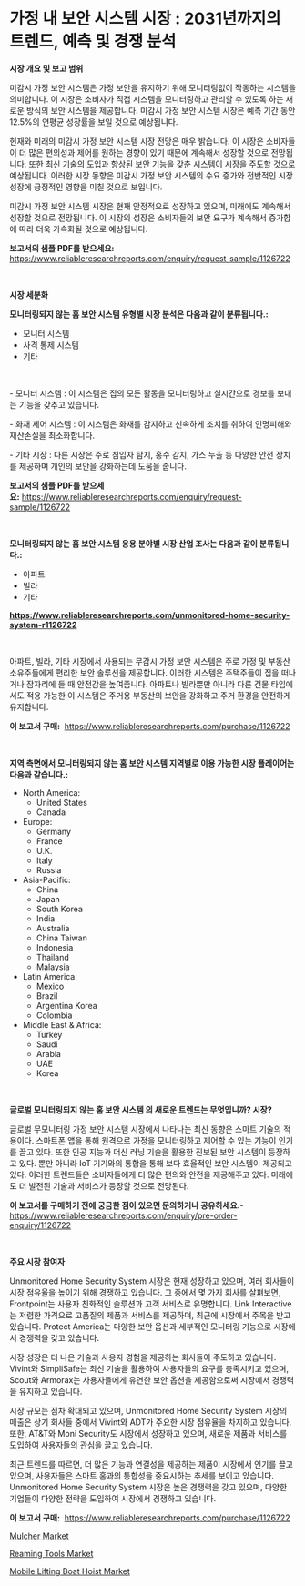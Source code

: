 <p><h1>가정 내 보안 시스템 시장 : 2031년까지의 트렌드, 예측 및 경쟁 분석</h1></p><p><strong>시장 개요 및 보고 범위</strong></p>
<p><p>미감시 가정 보안 시스템은 가정 보안을 유지하기 위해 모니터링없이 작동하는 시스템을 의미합니다. 이 시장은 소비자가 직접 시스템을 모니터링하고 관리할 수 있도록 하는 새로운 방식의 보안 시스템을 제공합니다. 미감시 가정 보안 시스템 시장은 예측 기간 동안 12.5%의 연평균 성장률을 보일 것으로 예상됩니다.</p><p>현재와 미래의 미감시 가정 보안 시스템 시장 전망은 매우 밝습니다. 이 시장은 소비자들이 더 많은 편의성과 제어를 원하는 경향이 있기 때문에 계속해서 성장할 것으로 전망됩니다. 또한 최신 기술의 도입과 향상된 보안 기능을 갖춘 시스템이 시장을 주도할 것으로 예상됩니다. 이러한 시장 동향은 미감시 가정 보안 시스템의 수요 증가와 전반적인 시장 성장에 긍정적인 영향을 미칠 것으로 보입니다.</p><p>미감시 가정 보안 시스템 시장은 현재 안정적으로 성장하고 있으며, 미래에도 계속해서 성장할 것으로 전망됩니다. 이 시장의 성장은 소비자들의 보안 요구가 계속해서 증가함에 따라 더욱 가속화될 것으로 예상됩니다.</p></p>
<p><strong>보고서의 샘플 PDF를 받으세요:</strong> <a href="https://www.reliableresearchreports.com/enquiry/request-sample/1126722">https://www.reliableresearchreports.com/enquiry/request-sample/1126722</a></p>
<p>&nbsp;</p>
<p><strong>시장 세분화</strong></p>
<p><strong>모니터링되지 않는 홈 보안 시스템 유형별 시장 분석은 다음과 같이 분류됩니다.:</strong></p>
<p><ul><li>모니터 시스템</li><li>사격 통제 시스템</li><li>기타</li></ul></p>
<p>&nbsp;</p>
<p><p>- 모니터 시스템 : 이 시스템은 집의 모든 활동을 모니터링하고 실시간으로 경보를 보내는 기능을 갖추고 있습니다.</p><p>- 화재 제어 시스템 : 이 시스템은 화재를 감지하고 신속하게 조치를 취하여 인명피해와 재산손실을 최소화합니다.</p><p>- 기타 시장 : 다른 시장은 주로 침입자 탐지, 홍수 감지, 가스 누출 등 다양한 안전 장치를 제공하며 개인의 보안을 강화하는데 도움을 줍니다.</p></p>
<p><strong>보고서의 샘플 PDF를 받으세요:</strong>&nbsp;<a href="https://www.reliableresearchreports.com/enquiry/request-sample/1126722">https://www.reliableresearchreports.com/enquiry/request-sample/1126722</a></p>
<p>&nbsp;</p>
<p><strong> 모니터링되지 않는 홈 보안 시스템 응용 분야별 시장 산업 조사는 다음과 같이 분류됩니다.:</strong></p>
<p><ul><li>아파트</li><li>빌라</li><li>기타</li></ul></p>
<p><strong><a href="https://www.reliableresearchreports.com/unmonitored-home-security-system-r1126722">https://www.reliableresearchreports.com/unmonitored-home-security-system-r1126722</a></strong></p>
<p>&nbsp;</p>
<p><p>아파트, 빌라, 기타 시장에서 사용되는 무감시 가정 보안 시스템은 주로 가정 및 부동산 소유주들에게 편리한 보안 솔루션을 제공합니다. 이러한 시스템은 주택주들이 집을 떠나거나 잠자리에 들 때 안전감을 높여줍니다. 아파트나 빌라뿐만 아니라 다른 건물 타입에서도 적용 가능한 이 시스템은 주거용 부동산의 보안을 강화하고 주거 환경을 안전하게 유지합니다.</p></p>
<p><strong>이 보고서 구매:</strong>&nbsp; <a href="https://www.reliableresearchreports.com/purchase/1126722">https://www.reliableresearchreports.com/purchase/1126722</a></p>
<p>&nbsp;</p>
<p><strong>지역 측면에서 모니터링되지 않는 홈 보안 시스템 지역별로 이용 가능한 시장 플레이어는 다음과 같습니다.:</strong></p>
<p><ul>
    <li>
        North America:
        <ul>
            <li>United States</li>
            <li>Canada</li>
        </ul>
    </li>
    <li>
        Europe:
        <ul>
            <li>Germany</li>
            <li>France</li>
            <li>U.K.</li>
            <li>Italy</li>
            <li>Russia</li>
        </ul>
    </li>
    <li>
        Asia-Pacific:
        <ul>
            <li>China</li>
            <li>Japan</li>
            <li>South Korea</li>
            <li>India</li>
            <li>Australia</li>
            <li>China Taiwan</li>
            <li>Indonesia</li>
            <li>Thailand</li>
            <li>Malaysia</li>
        </ul>
    </li>
    <li>
        Latin America:
        <ul>
            <li>Mexico</li>
            <li>Brazil</li>
            <li>Argentina Korea</li>
            <li>Colombia</li>
        </ul>
    </li>
    <li>
        Middle East & Africa:
        <ul>
            <li>Turkey</li>
            <li>Saudi</li>
            <li>Arabia</li>
            <li>UAE</li>
            <li>Korea</li>
        </ul>
    </li>
    </ul></p>
<p>&nbsp;</p>
<p><strong>글로벌 모니터링되지 않는 홈 보안 시스템 의 새로운 트렌드는 무엇입니까? 시장?</strong></p>
<p><p>글로벌 무모니터링 가정 보안 시스템 시장에서 나타나는 최신 동향은 스마트 기술의 적용이다. 스마트폰 앱을 통해 원격으로 가정을 모니터링하고 제어할 수 있는 기능이 인기를 끌고 있다. 또한 인공 지능과 머신 러닝 기술을 활용한 진보된 보안 시스템이 등장하고 있다. 뿐만 아니라 IoT 기기와의 통합을 통해 보다 효율적인 보안 시스템이 제공되고 있다. 이러한 트렌드들은 소비자들에게 더 많은 편의와 안전을 제공해주고 있다. 미래에도 더 발전된 기술과 서비스가 등장할 것으로 전망된다.</p></p>
<p><strong>이 보고서를 구매하기 전에 궁금한 점이 있으면 문의하거나 공유하세요.</strong>- <a href="https://www.reliableresearchreports.com/enquiry/pre-order-enquiry/1126722">https://www.reliableresearchreports.com/enquiry/pre-order-enquiry/1126722</a></p>
<p>&nbsp;</p>
<p><strong>주요 시장 참여자</strong></p>
<p><p>Unmonitored Home Security System 시장은 현재 성장하고 있으며, 여러 회사들이 시장 점유율을 높이기 위해 경쟁하고 있습니다. 그 중에서 몇 가지 회사를 살펴보면, Frontpoint는 사용자 친화적인 솔루션과 고객 서비스로 유명합니다. Link Interactive는 저렴한 가격으로 고품질의 제품과 서비스를 제공하며, 최근에 시장에서 주목을 받고 있습니다. Protect America는 다양한 보안 옵션과 세부적인 모니터링 기능으로 시장에서 경쟁력을 갖고 있습니다.</p><p>시장 성장은 더 나은 기술과 사용자 경험을 제공하는 회사들이 주도하고 있습니다. Vivint와 SimpliSafe는 최신 기술을 활용하여 사용자들의 요구를 충족시키고 있으며, Scout와 Armorax는 사용자들에게 유연한 보안 옵션을 제공함으로써 시장에서 경쟁력을 유지하고 있습니다.</p><p>시장 규모는 점차 확대되고 있으며, Unmonitored Home Security System 시장의 매출은 상기 회사들 중에서 Vivint와 ADT가 주요한 시장 점유율을 차지하고 있습니다. 또한, AT&T와 Moni Security도 시장에서 성장하고 있으며, 새로운 제품과 서비스를 도입하여 사용자들의 관심을 끌고 있습니다.</p><p>최근 트렌드를 따르면, 더 많은 기능과 연결성을 제공하는 제품이 시장에서 인기를 끌고 있으며, 사용자들은 스마트 홈과의 통합성을 중요시하는 추세를 보이고 있습니다. Unmonitored Home Security System 시장은 높은 경쟁력을 갖고 있으며, 다양한 기업들이 다양한 전략을 도입하여 시장에서 경쟁하고 있습니다.</p></p>
<p><strong>이 보고서 구매:</strong>&nbsp;&nbsp;<a href="https://www.reliableresearchreports.com/purchase/1126722">https://www.reliableresearchreports.com/purchase/1126722</a></p>
<p><p><a href="https://www.linkedin.com/pulse/mulcher-market-size-evaluating-its-trends-growth-projections-lmv3c?trackingId=o3DG3eBFk22TRjIzi6uYYA%3D%3D">Mulcher Market</a></p><p><a href="https://github.com/CliffMedina6/Market-Research-Report-List-4/blob/main/reaming-tools-market.md">Reaming Tools Market</a></p><p><a href="https://www.linkedin.com/pulse/mobile-lifting-boat-hoist-market-size-trends-growth-outlook-7roac?trackingId=uOfEHQlX0eH3PU4v07vCCQ%3D%3D">Mobile Lifting Boat Hoist Market</a></p></p>